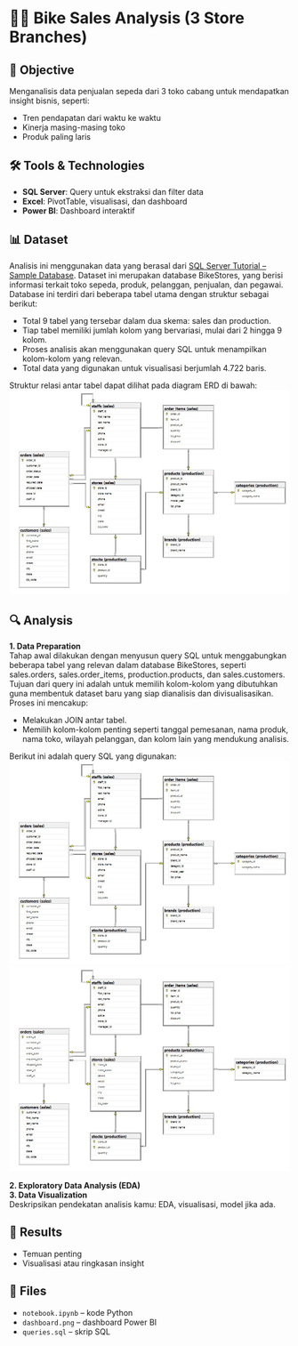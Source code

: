 # 🚴‍♂️ Bike Sales Analysis (3 Store Branches)

## 📌 Objective
Menganalisis data penjualan sepeda dari 3 toko cabang untuk mendapatkan insight bisnis, seperti:
- Tren pendapatan dari waktu ke waktu
- Kinerja masing-masing toko
- Produk paling laris

## 🛠️ Tools & Technologies
- **SQL Server**: Query untuk ekstraksi dan filter data
- **Excel**: PivotTable, visualisasi, dan dashboard
- **Power BI**: Dashboard interaktif

## 📊 Dataset
Analisis ini menggunakan data yang berasal dari [SQL Server Tutorial – Sample Database](https://www.sqlservertutorial.net/getting-started/load-sample-database/). Dataset ini merupakan database BikeStores, yang berisi informasi terkait toko sepeda, produk, pelanggan, penjualan, dan pegawai.
Database ini terdiri dari beberapa tabel utama dengan struktur sebagai berikut:
- Total 9 tabel yang tersebar dalam dua skema: sales dan production.
- Tiap tabel memiliki jumlah kolom yang bervariasi, mulai dari 2 hingga 9 kolom.
- Proses analisis akan menggunakan query SQL untuk menampilkan kolom-kolom yang relevan.
- Total data yang digunakan untuk visualisasi berjumlah 4.722 baris.

Struktur relasi antar tabel dapat dilihat pada diagram ERD di bawah:
![](https://raw.githubusercontent.com/alzwork-buzz/BikeStoreSales_DA/main/ERD_Database.JPG)

## 🔍 Analysis
**1. Data Preparation**\
Tahap awal dilakukan dengan menyusun query SQL untuk menggabungkan beberapa tabel yang relevan dalam database BikeStores, seperti sales.orders, sales.order_items, production.products, dan sales.customers. Tujuan dari query ini adalah untuk memilih kolom-kolom yang dibutuhkan guna membentuk dataset baru yang siap dianalisis dan divisualisasikan. Proses ini mencakup:
  - Melakukan JOIN antar tabel.
  - Memilih kolom-kolom penting seperti tanggal pemesanan, nama produk, nama toko, wilayah pelanggan, dan kolom lain yang         mendukung analisis.

Berikut ini adalah query SQL yang digunakan:
![](https://raw.githubusercontent.com/alzwork-buzz/BikeStoreSales_DA/main/ERD_Database.JPG)
![](https://raw.githubusercontent.com/alzwork-buzz/BikeStoreSales_DA/main/ERD_Database.JPG)

**2. Exploratory Data Analysis (EDA)**\
**3. Data Visualization**\
Deskripsikan pendekatan analisis kamu: EDA, visualisasi, model jika ada.

## 📎 Results
- Temuan penting
- Visualisasi atau ringkasan insight

## 📁 Files
- `notebook.ipynb` – kode Python
- `dashboard.png` – dashboard Power BI
- `queries.sql` – skrip SQL
